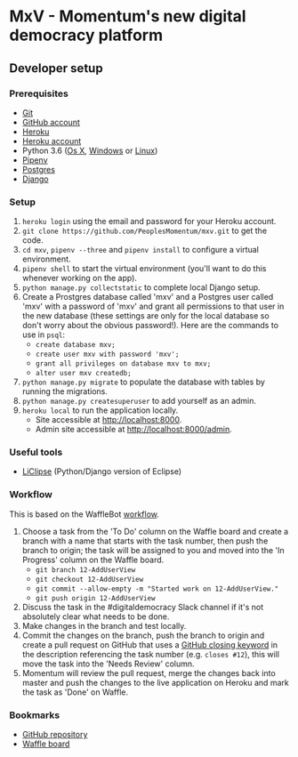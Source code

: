 # MxV - Momentum's new digital democracy platform

## Developer setup

### Prerequisites

- [Git](https://git-scm.com/book/en/v2/Getting-Started-Installing-Git)
- [GitHub account](https://github.com/join)
- [Heroku](https://devcenter.heroku.com/articles/heroku-cli)
- [Heroku account](https://signup.heroku.com/signup/dc)
- Python 3.6 ([Os X](http://docs.python-guide.org/en/latest/starting/install3/osx/), [Windows](http://docs.python-guide.org/en/latest/starting/install3/win/) or [Linux](http://docs.python-guide.org/en/latest/starting/install3/linux/))
- [Pipenv](http://docs.python-guide.org/en/latest/dev/virtualenvs/)
- [Postgres](https://devcenter.heroku.com/articles/heroku-postgresql#local-setup)
- [Django](https://docs.djangoproject.com/en/1.11/topics/install/)

### Setup
1. `heroku login` using the email and password for your Heroku account.
2. `git clone https://github.com/PeoplesMomentum/mxv.git` to get the code.
3. `cd mxv`, `pipenv --three` and `pipenv install` to configure a virtual environment.
4. `pipenv shell` to start the virtual environment (you'll want to do this whenever working on the app).
5. `python manage.py collectstatic` to complete local Django setup.
6. Create a Prostgres database called 'mxv' and a Postgres user called 'mxv' with a password of 'mxv' and grant all permissions to that user in the new database (these settings are only for the local database so don't worry about the obvious password!).  Here are the commands to use in `psql`:
	- `create database mxv;`
	- `create user mxv with password 'mxv';`
	- `grant all privileges on database mxv to mxv;`
	- `alter user mxv createdb;`
7. `python manage.py migrate` to populate the database with tables by running the migrations.
8. `python manage.py createsuperuser` to add yourself as an admin.
9. `heroku local` to run the application locally.
	- Site accessible at [http://localhost:8000](http://localhost:8000).
	- Admin site accessible at [http://localhost:8000/admin](http://localhost:8000/admin).

### Useful tools

- [LiClipse](http://www.liclipse.com/download.html) (Python/Django version of Eclipse)

### Workflow
This is based on the WaffleBot [workflow](https://help.waffle.io/wafflebot-basics/getting-started-with-the-wafflebot/how-to-use-wafflebot).

1. Choose a task from the 'To Do' column on the Waffle board and create a branch with a name that starts with the task number, then push the branch to origin; the task will be assigned to you and moved into the 'In Progress' column on the Waffle board.
	- `git branch 12-AddUserView`
	- `git checkout 12-AddUserView`
	- `git commit --allow-empty -m "Started work on 12-AddUserView."`
	- `git push origin 12-AddUserView`
2. Discuss the task in the #digitaldemocracy Slack channel if it's not absolutely clear what needs to be done.
3. Make changes in the branch and test locally.
4. Commit the changes on the branch, push the branch to origin and create a pull request on GitHub that uses a [GitHub closing keyword](https://help.github.com/articles/closing-issues-via-commit-messages/) in the description referencing the task number (e.g. `closes #12`), this will move the task into the 'Needs Review' column.
5. Momentum will review the pull request, merge the changes back into master and push the changes to the live application on Heroku and mark the task as 'Done' on Waffle.

### Bookmarks

- [GitHub repository](https://github.com/PeoplesMomentum/mxv)
- [Waffle board](https://waffle.io/PeoplesMomentum/mxv)
